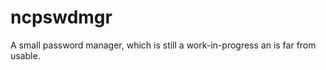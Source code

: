 ncpswdmgr
=========
A small password manager,
which is still a work-in-progress
an is far from usable.
